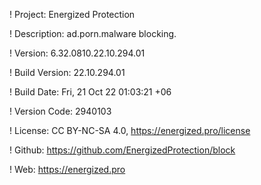 ! Project: Energized Protection

! Description: ad.porn.malware blocking.

! Version: 6.32.0810.22.10.294.01

! Build Version: 22.10.294.01

! Build Date: Fri, 21 Oct 22 01:03:21 +06

! Version Code: 2940103

! License: CC BY-NC-SA 4.0, https://energized.pro/license

! Github: https://github.com/EnergizedProtection/block

! Web: https://energized.pro
